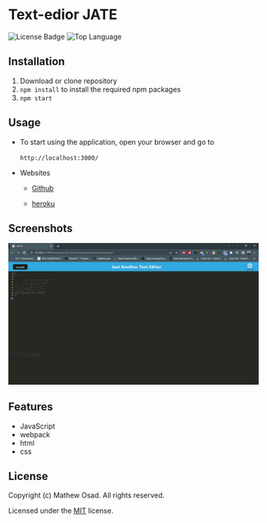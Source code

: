 
# Text-edior JATE

![License Badge](https://img.shields.io/github/license/mathewosad/Note-taker) ![Top Language](https://img.shields.io/github/languages/top/mathewosad/Note-taker)




## Installation

1. Download or clone repository
2. `npm install` to install the required npm packages
3. `npm start`

## Usage

* To start using the application, open your browser and go to
  
  `http://localhost:3000/`


* Websites
  * [Github](https://github.com/mathewosad/Text-Editor)
  
  * [heroku](https://salty-lake-48624.herokuapp.com/)

## Screenshots

![Screenshot](./Assets/Jate.JPG)

## Features

* JavaScript
* webpack
* html
* css

## License

  Copyright (c) Mathew Osad. All rights reserved.
  
  Licensed under the [MIT](LICENSE) license.
